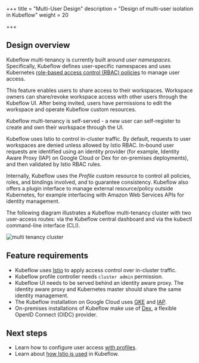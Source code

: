 +++
title = "Multi-User Design"
description = "Design of multi-user isolation in Kubeflow"
weight = 20
                    
+++

## Design overview

Kubeflow multi-tenancy is currently built around *user namespaces*.
Specifically, Kubeflow defines user-specific namespaces and uses Kubernetes
[role-based access control (RBAC) policies](https://kubernetes.io/docs/reference/access-authn-authz/rbac/)
to manage user access.

This feature enables users to share access to their workspaces.
Workspace owners can share/revoke workspace access with other users through the 
Kubeflow UI.
After being invited, users have permissions to edit the workspace and operate 
Kubeflow custom resources.

Kubeflow multi-tenancy is self-served - a new user can self-register to create and own
their workspace through the UI.

Kubeflow uses Istio to control in-cluster traffic. By default, requests to user
workspaces are denied unless allowed by Istio RBAC. In-bound user requests are
identified using an identity provider (for example, Identity Aware Proxy (IAP) on
Google Cloud or Dex for on-premises deployments), and then validated by Istio RBAC rules.

Internally, Kubeflow uses the *Profile* custom resource to control all policies, roles, and bindings involved,
and to guarantee consistency. Kubeflow also offers a plugin interface to manage external resource/policy outside Kubernetes,
for example interfacing with Amazon Web Services APIs for identity management.

The following diagram illustrates a Kubeflow multi-tenancy cluster with two user-access routes:
via the Kubeflow central dashboard and via the kubectl command-line interface (CLI).

<img src="/docs/images/multi-tenancy-cluster.png"
  alt="multi tenancy cluster "
  class="mt-3 mb-3 border border-info rounded">

## Feature requirements

- Kubeflow uses [Istio](https://istio.io/) to apply access control over in-cluster traffic.
- Kubeflow profile controller needs `cluster admin` permission.
- Kubeflow UI needs to be served behind an identity aware proxy. The identity aware proxy and Kubernetes
master should share the same identity management.
- The Kubeflow installation on Google Cloud uses [GKE](https://cloud.google.com/kubernetes-engine) and [IAP](https://cloud.google.com/iap/docs/concepts-overview).
- On-premises installations of Kubeflow make use of [Dex](https://github.com/dexidp/dex), a flexible OpenID Connect (OIDC) provider.

## Next steps

* Learn how to configure user access [with profiles](/docs/components/central-dash/profiles).
* Learn about [how Istio is used](/docs/components/central-dash/multi-tenancy/istio/) in Kubeflow.
